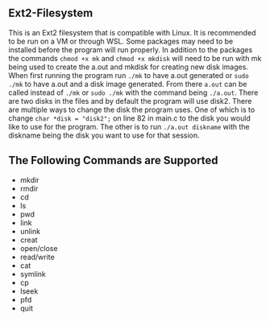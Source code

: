 ## Ext2-Filesystem
  This is an Ext2 filesystem that is compatible with Linux. It is recommended to be run on a VM or through WSL. Some packages may need to be installed before the program will run properly. In addition to the packages the commands ` chmod +x mk ` and ` chmod +x mkdisk ` will need to be run with mk being used to create the a.out and mkdisk for creating new disk images. When first running the program run `./mk` to have a.out generated or  `sudo ./mk` to have a.out and a disk image generated. From there `a.out` can be called instead of `./mk` or `sudo ./mk` with the command being `./a.out`. There are two disks in the files and by default the program will use disk2. There are multiple ways to change the disk the program uses. One of which is to change `char *disk = "disk2";` on line 82 in main.c to the disk you would like to use for the program. The other is to run ` ./a.out diskname ` with the diskname being the disk you want to use for that session.

## The Following Commands are Supported
+ mkdir
+ rmdir
+ cd
+ ls
+ pwd
+ link
+ unlink
+ creat
+ open/close
+ read/write
+ cat
+ symlink
+ cp
+ lseek
+ pfd
+ quit
